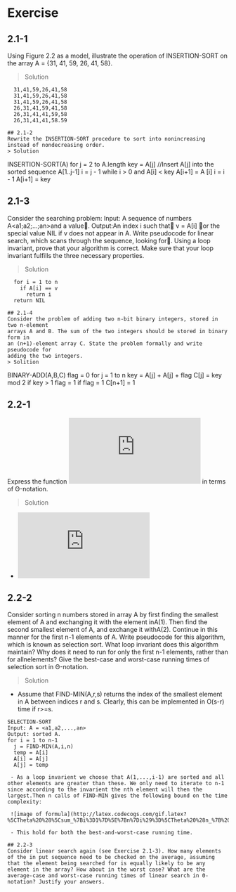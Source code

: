 # Exercise
## 2.1-1
Using Figure 2.2 as a model, illustrate the operation of INSERTION-SORT on the array A = {31, 41, 59, 26, 41, 58}.
> Solution
```
  31,41,59,26,41,58
  31,41,59,26,41,58
  31,41,59,26,41,58
  26,31,41,59,41,58
  26,31,41,41,59,58
  26,31,41,41,58.59
  
## 2.1-2
Rewrite the INSERTION-SORT procedure to sort into nonincreasing instead of nondecreasing order.
> Solution
```
  INSERTION-SORT(A)
  for j = 2 to A.length
      key = A[j]
      //Insert A[j] into the sorted sequence A[1..j-1]
      i = j - 1
      while i > 0 and A[i] < key
        A[i+1] = A [i]
        i = i - 1
      A[i+1] = key

## 2.1-3
Consider the searching problem:
Input: A sequence of numbers A<a1;a2;...;an>and a value.
Output:An index i such that v = A[i] or the special value NIL if v does not appear in A.
Write pseudocode for linear search, which scans through the sequence, looking
for. Using a loop invariant, prove that your algorithm is correct. Make sure that
your loop invariant fulfills the three necessary properties.
> Solution
```  
  for i = 1 to n
    if A[i] == v
      return i
  return NIL

## 2.1-4
Consider the problem of adding two n-bit binary integers, stored in two n-element
arrays A and B. The sum of the two integers should be stored in binary form in
an (n+1)-element array C. State the problem formally and write pseudocode for
adding the two integers.
> Solition
```
  BINARY-ADD(A,B,C)
  flag = 0
  for j = 1 to n
  key = A[j] + A[j] + flag
  C[j] = key mod 2
  if key > 1
    flag = 1
  if flag = 1
    C[n+1] = 1

## 2.2-1
Express the function ![image of n^3/1000 - 100n^2 - 100n + 3](http://latex.codecogs.com/gif.latex?n_%7B%20%7D%5E%7B3%7D/1000-100n_%7B%20%7D%5E%7B2%7D-100n&plus;3) in terms of Θ-notation.
> Solution
- ![image of theta^3](http://latex.codecogs.com/gif.latex?n_%7B%20%7D%5E%7B3%7D/1000-100n_%7B%20%7D%5E%7B2%7D-100n&plus;3%3D%5CTheta%20%28n_%7B%20%7D%5E%7B3%7D%29)
  
## 2.2-2
Consider sorting n numbers stored in array A by first finding the smallest element of A and exchanging it with the element inA(1). Then find the second smallest element of A, and exchange it withA(2). Continue in this manner for the first n-1 elements of A. Write pseudocode for this algorithm, which is known as selection sort. What loop invariant does this algorithm maintain? Why does it need to run for only the first n-1 elements, rather than for allnelements? Give the best-case and worst-case running times of selection sort in Θ-notation.
> Solution
- Assume that FIND-MIN(A,r,s) returns the index of the smallest element in A between indices r and s. Clearly, this can be implemented in O(s-r) time if r>=s.
```
SELECTION-SORT
Input: A = <a1,a2,...,an>
Output: sorted A.
for i = 1 to n-1
  j = FIND-MIN(A,i,n)
  temp = A[i]
  A[i] = A[j]
  A[j] = temp

 - As a loop invarient we choose that A(1,...,i-1) are sorted and all other elements are greater than these. We only need to iterate to n-1 since according to the invarient the nth element will then the largest.Then n calls of FIND-MIN gives the following bound on the time complexity:
  
 ![image of formula](http://latex.codecogs.com/gif.latex?%5CTheta%20%28%5Csum_%7Bi%3D1%7D%5E%7Bn%7Di%29%3D%5CTheta%20%28n_%7B%20%7D%5E%7B2%7D%29)

 - This hold for both the best-and-worst-case running time.

## 2.2-3
Consider linear search again (see Exercise 2.1-3). How many elements of the in put sequence need to be checked on the average, assuming that the element being searched for is equally likely to be any element in the array? How about in the worst case? What are the average-case and worst-case running times of linear search in Θ-notation? Justify your answers.
